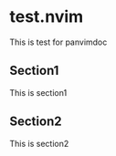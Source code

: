 # test.nvim

This is test for panvimdoc

## Section1

This is section1

## Section2

This is section2
